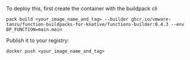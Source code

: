 To deploy this, first create the container with the buildpack cli
```
pack build <your_image_name_and_tag> --builder ghcr.io/vmware-tanzu/function-buildpacks-for-knative/functions-builder:0.4.3 --env BP_FUNCTION=main.main
```

Publish it to your registry:
```
docker push <your_image_name_and_tag>
```